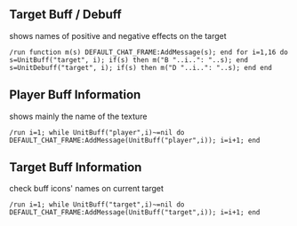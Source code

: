 ## Target Buff / Debuff
shows names of positive and negative effects on the target
```
/run function m(s) DEFAULT_CHAT_FRAME:AddMessage(s); end for i=1,16 do s=UnitBuff("target", i); if(s) then m("B "..i..": "..s); end s=UnitDebuff("target", i); if(s) then m("D "..i..": "..s); end end
```


## Player Buff Information
shows mainly the name of the texture
```
/run i=1; while UnitBuff("player",i)~=nil do DEFAULT_CHAT_FRAME:AddMessage(UnitBuff("player",i)); i=i+1; end
```


## Target Buff Information
check buff icons' names on current target
```
/run i=1; while UnitBuff("target",i)~=nil do DEFAULT_CHAT_FRAME:AddMessage(UnitBuff("target",i)); i=i+1; end
```